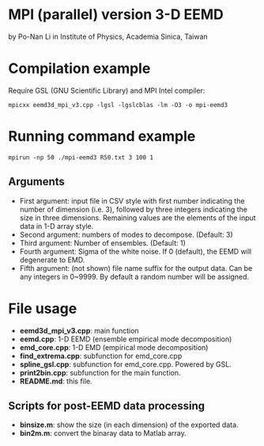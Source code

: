 # MPI (parallel) version 3-D EEMD
by Po-Nan Li in Institute of Physics, Academia Sinica, Taiwan

# Compilation example
Require GSL (GNU Scientific Library) and MPI
Intel compiler:

```
mpicxx eemd3d_mpi_v3.cpp -lgsl -lgslcblas -lm -O3 -o mpi-eemd3
```

# Running command example

```
mpirun -np 50 ./mpi-eemd3 R50.txt 3 100 1
```
## Arguments
- First argument: input file in CSV style with first number indicating the number of dimension (i.e. 3), followed by three integers indicating the size in three dimensions. Remaining values are the elements of the input data in 1-D array style.
- Second argument: numbers of modes to decompose. (Default: 3)
- Third argument: Number of ensembles. (Default: 1)
- Fourth argument: Sigma of the white noise. If 0 (default), the EEMD will degenerate to EMD.
- Fifth argument: (not shown) file name suffix for the output data. Can be any integers in 0~9999. By default a random number will be assigned. 

# File usage
- **eemd3d_mpi_v3.cpp**: main function
- **eemd.cpp**: 1-D EEMD (ensemble empirical mode decomposition) 
- **emd_core.cpp**: 1-D EMD (empirical mode decomposition)
- **find_extrema.cpp**: subfunction for emd_core.cpp
- **spline_gsl.cpp**: subfunction for emd_core.cpp. Powered by GSL.
- **print2bin.cpp**: subfunction for the main function.
- **README.md**: this file.

## Scripts for post-EEMD data processing
- **binsize.m**: show the size (in each dimension) of the exported data.
- **bin2m.m**: convert the binaray data to Matlab array.

